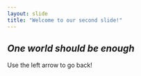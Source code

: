 ```yaml
---
layout: slide
title: "Welcome to our second slide!"
---
```

## *One world should be enough*
Use the left arrow to go back!
